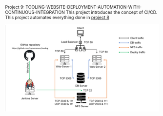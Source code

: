 Project 9: TOOLING-WEBSITE-DEPLOYMENT-AUTOMATION-WITH-CONTINUOUS-INTEGRATION
This project introduces the concept of CI/CD.
This project automates everything done in [project 8](https://github.com/NyerhovwoOnitcha/LOAD-BALANCER-SOLUTION-WITH-APACHE.git)



![Project-9 Overview](./images/project%209.png)

